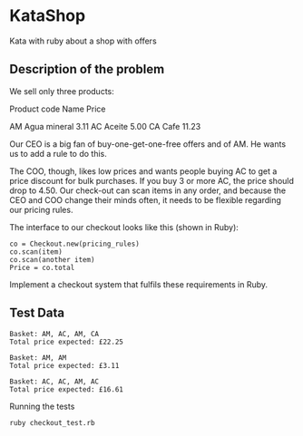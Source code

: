 # KataShop
Kata with ruby about a shop with offers

## Description of the problem

We sell only three products:

Product code        Name            Price

AM                 Agua mineral      3.11
AC                 Aceite            5.00
CA                 Cafe             11.23

Our CEO is a big fan of buy-one-get-one-free offers and of AM. He wants us to add a rule to do this.

The COO, though, likes low prices and wants people buying AC to get a price discount for bulk purchases. 
If you buy 3 or more AC, the price should drop to 4.50. Our check-out can scan items in any order, and because the CEO and COO change their minds often, it needs to be flexible regarding our pricing rules.

The interface to our checkout looks like this (shown in Ruby):

    co = Checkout.new(pricing_rules)
    co.scan(item)
    co.scan(another item)
    Price = co.total

Implement a checkout system that fulfils these requirements in Ruby.

## Test Data

    Basket: AM, AC, AM, CA
    Total price expected: £22.25

    Basket: AM, AM
    Total price expected: £3.11

    Basket: AC, AC, AM, AC
    Total price expected: £16.61

Running the tests

    ruby checkout_test.rb
